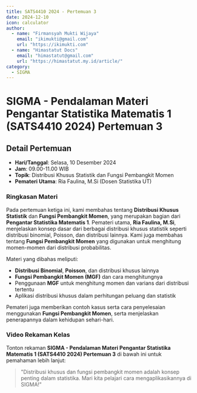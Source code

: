 ```yaml
--- 
title: SATS4410 2024 - Pertemuan 3
date: 2024-12-10
icon: calculator
author:
  - name: "Firmansyah Mukti Wijaya"
    email: "ikimukti@gmail.com"
    url: "https://ikimukti.com"
  - name: "Himastatut Docs"
    email: "himastatut@gmail.com"
    url: "https://himastatut.my.id/article/"
category:
  - SIGMA
--- 
```


# SIGMA - Pendalaman Materi Pengantar Statistika Matematis 1 (SATS4410 2024) Pertemuan 3

## Detail Pertemuan

- **Hari/Tanggal**: Selasa, 10 Desember 2024
- **Jam**: 09.00-11.00 WIB
- **Topik**: Distribusi Khusus Statistik dan Fungsi Pembangkit Momen
- **Pemateri Utama**: Ria Faulina, M.Si (Dosen Statistika UT)

### Ringkasan Materi
Pada pertemuan ketiga ini, kami membahas tentang **Distribusi Khusus Statistik** dan **Fungsi Pembangkit Momen**, yang merupakan bagian dari **Pengantar Statistika Matematis 1**. Pemateri utama, **Ria Faulina, M.Si**, menjelaskan konsep dasar dari berbagai distribusi khusus statistik seperti distribusi binomial, Poisson, dan distribusi lainnya. Kami juga membahas tentang **Fungsi Pembangkit Momen** yang digunakan untuk menghitung momen-momen dari distribusi probabilitas.

Materi yang dibahas meliputi:
- **Distribusi Binomial**, **Poisson**, dan distribusi khusus lainnya
- **Fungsi Pembangkit Momen (MGF)** dan cara menghitungnya
- Penggunaan **MGF** untuk menghitung momen dan varians dari distribusi tertentu
- Aplikasi distribusi khusus dalam perhitungan peluang dan statistik

Pemateri juga memberikan contoh kasus serta cara penyelesaian menggunakan **Fungsi Pembangkit Momen**, serta menjelaskan penerapannya dalam kehidupan sehari-hari.

### Video Rekaman Kelas
Tonton rekaman **SIGMA - Pendalaman Materi Pengantar Statistika Matematis 1 (SATS4410 2024) Pertemuan 3** di bawah ini untuk pemahaman lebih lanjut:

<VidStack
  src="https://www.youtube.com/watch?v=Fmyl5AHF1oU"
  title="SIGMA - Pendalaman Materi Pengantar Statistika Matematis 1 (SATS4410 2024) Pertemuan 3"
/>

> "Distribusi khusus dan fungsi pembangkit momen adalah konsep penting dalam statistika. Mari kita pelajari cara mengaplikasikannya di SIGMA!"


<GitContributors />
<GitChangelog />